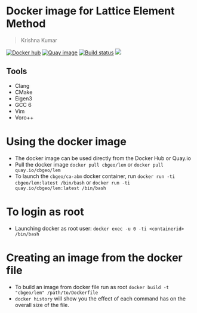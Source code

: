 # Docker image for Lattice Element Method
> Krishna Kumar

[![Docker hub](https://img.shields.io/badge/docker--hub-cbgeo--lem-ff69b4.svg)](https://hub.docker.com/r/cbgeo/lem)
[![Quay image](https://img.shields.io/badge/quay--image-cbgeo--lem-ff69b4.svg)](https://quay.io/repository/cbgeo/lem)
[![Build status](https://api.travis-ci.org/cb-geo/docker-lem.svg)](https://travis-ci.org/cb-geo/docker-lem)
[![](https://images.microbadger.com/badges/image/cbgeo/lem.svg)](http://microbadger.com/images/cbgeo/lem)

## Tools
* Clang
* CMake
* Eigen3
* GCC 6
* Vim
* Voro++

# Using the docker image
* The docker image can be used directly from the Docker Hub or Quay.io
* Pull the docker image `docker pull cbgeo/lem` or `docker pull quay.io/cbgeo/lem`
* To launch the `cbgeo/ca-abm`  docker container, run `docker run -ti cbgeo/lem:latest /bin/bash` or `docker run -ti quay.io/cbgeo/lem:latest /bin/bash`

# To login as root
* Launching docker as root user: `docker exec -u 0 -ti <containerid> /bin/bash`

# Creating an image from the docker file
* To build an image from docker file run as root `docker build -t "cbgeo/lem" /path/to/Dockerfile`
* `docker history` will show you the effect of each command has on the overall size of the file.
